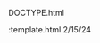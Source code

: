 DOCTYPE.html
<!Eriberto Perez Cordero>:template.html 2/15/24
 <html lang="en">
<head>
     <title>MY template</title>
     <meta charset="utf-8>
</head>
<body>

<!-- use this header area for this website name or logo -->
    <header>
        <h1 MY template</h1>
    </header>

<!-- use the nav area to add hyperlynk to other pages within the websites -->
    <nav>{
        <p>Home &nbsp; &#9632; &nbsp
        link 1 &nbsp; &#9632; &nbsp;
        link 2 &nbsp; &#9632; &nbsp;
        link 3</p>
    </nav>
=
    <!-- use this main area to add the main content of the webpage -->
    <main>
    </main>  

    <!-- use the footer area to add webpage footer content -->
    <footer>
     <p>&copy; Copyright 2011. All Rights Reserved.</p> 
    </footer>
=
           
     <p>&copy; Copyright 2011. All Rights Reserved.</p> 
    </footer>
